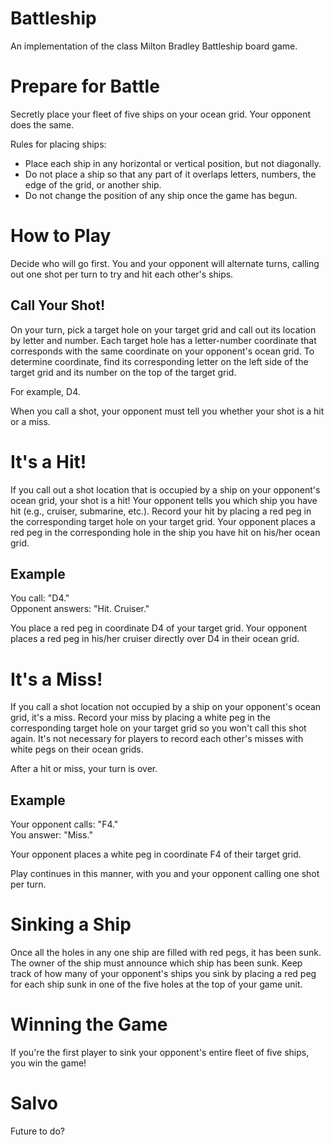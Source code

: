 # Battleship
An implementation of the class Milton Bradley Battleship board game.

# Prepare for Battle
Secretly place your fleet of five ships on your ocean grid.  Your opponent does the same.

Rules for placing ships:
* Place each ship in any horizontal or vertical position, but not diagonally.
* Do not place a ship so that any part of it overlaps letters, numbers, the edge of the grid, or another ship.
* Do not change the position of any ship once the game has begun.

# How to Play
Decide who will go first.  You and your opponent will alternate turns, calling out one shot per turn to try and
hit each other's ships.

## Call Your Shot!
On your turn, pick a target hole on your target grid and call out its location by letter and number.
Each target hole has a letter-number coordinate that corresponds with the same coordinate on your opponent's
ocean grid.  To determine coordinate, find its corresponding letter on the left side of the target grid and
its number on the top of the target grid.

For example, D4.

When you call a shot, your opponent must tell you whether your shot is a hit or a miss.

# It's a Hit!
If you call out a shot location that is occupied by a ship on your opponent's ocean grid, your shot is a hit!
Your opponent tells you which ship you have hit (e.g., cruiser, submarine, etc.).  Record your hit by placing a
red peg in the corresponding target hole on your target grid.  Your opponent places a red peg in the corresponding
hole in the ship you have hit on his/her ocean grid.

## Example
You call: "D4."
<BR>
Opponent answers: "Hit. Cruiser."

You place a red peg in coordinate D4 of your target grid.  Your opponent places a red peg in his/her cruiser directly
over D4 in their ocean grid.

# It's a Miss!
If you call a shot location not occupied by a ship on your opponent's ocean grid, it's a miss.  Record your miss by
placing a white peg in the corresponding target hole on your target grid so you won't call this shot again.  It's not
necessary for players to record each other's misses with white pegs on their ocean grids.

After a hit or miss, your turn is over.

## Example
Your opponent calls: "F4."
<BR>
You answer: "Miss."

Your opponent places a white peg in coordinate F4 of their target grid.

Play continues in this manner, with you and your opponent calling one shot per turn.

# Sinking a Ship
Once all the holes in any one ship are filled with red pegs, it has been sunk.  The owner of the ship must announce
which ship has been sunk.  Keep track of how many of your opponent's ships you sink by placing a red peg for each
ship sunk in one of the five holes at the top of your game unit.

# Winning the Game
If you're the first player to sink your opponent's entire fleet of five ships, you win the game!

# Salvo
Future to do?